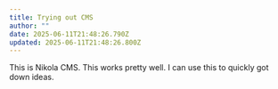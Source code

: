 ```yaml
---
title: Trying out CMS
author: ""
date: 2025-06-11T21:48:26.790Z
updated: 2025-06-11T21:48:26.800Z
---
```

T﻿his is Nikola CMS. This works pretty well. I can use this to quickly got down ideas.